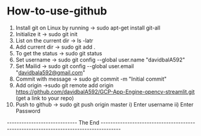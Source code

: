 # How-to-use-github
1. Install git on Linux by running -> sudo apt-get install git-all
2. Initialize it -> sudo git init
3. List on the current dir -> ls -latr
4. Add current dir -> sudo git add .
5. To get the status -> sudo git status
6. Set username -> sudo git config --global user.name "davidbalA592"
7. Set Mailid -> sudo git config --global user.email "davidbala592@gmail.com"
8. Commit with message -> sudo git commit -m "Initial commit"
9. Add origin ->sudo git remote add origin https://github.com/davidbalA592/GCP-App-Engine-opencv-streamlit.git (get a link to your repo)
10. Push to github -> sudo git push origin master
i) Enter username
ii) Enter Password

----------------------------- The End --------------------------------------------------------------------------------------

